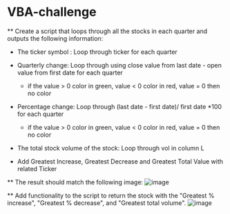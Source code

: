 # VBA-challenge

** Create a script that loops through all the stocks in each quarter and outputs the following information:

  - The ticker symbol : Loop through ticker for each quarter 
  
  - Quarterly change: Loop through using close value from last date - open value from first date for each quarter 
    - if the value > 0 color in green, value < 0 color in red, value = 0 then  no color
    
  - Percentage change: Loop through (last date - first date)/ first date *100 for each quarter 
    - if the value > 0 color in green, value < 0 color in red, value = 0 then  no color
    
  - The total stock volume of the stock: Loop through vol in column L

  - Add Greatest Increase, Greatest Decrease and Greatest Total Value with related Ticker 

** The result should match the following image:
![image](https://github.com/faiyted/VBA-challenge/assets/171522014/e42054cf-7a9a-4bd3-b7ca-d3607da795fc)

** Add functionality to the script to return the stock with the "Greatest % increase", "Greatest % decrease", and "Greatest total volume". 
![image](https://github.com/faiyted/VBA-challenge/assets/171522014/da30f989-dcd2-4297-b31f-b8bc1d902e80)
